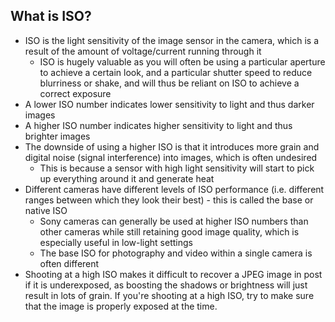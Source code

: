 ## What is ISO?

- ISO is the light sensitivity of the image sensor in the camera, which is a result of the amount of voltage/current running through it
	- ISO is hugely valuable as you will often be using a particular aperture to achieve a certain look, and a particular shutter speed to reduce blurriness or shake, and will thus be reliant on ISO to achieve a correct exposure
- A lower ISO number indicates lower sensitivity to light and thus darker images
- A higher ISO number indicates higher sensitivity to light and thus brighter images
- The downside of using a higher ISO is that it introduces more grain and digital noise (signal interference) into images, which is often undesired
	- This is because a sensor with high light sensitivity will start to pick up everything around it and generate heat
- Different cameras have different levels of ISO performance (i.e. different ranges between which they look their best) - this is called the base or native ISO
	- Sony cameras can generally be used at higher ISO numbers than other cameras while still retaining good image quality, which is especially useful in low-light settings
	- The base ISO for photography and video within a single camera is often different
- Shooting at a high ISO makes it difficult to recover a JPEG image in post if it is underexposed, as boosting the shadows or brightness will just result in lots of grain. If you're shooting at a high ISO, try to make sure that the image is properly exposed at the time.